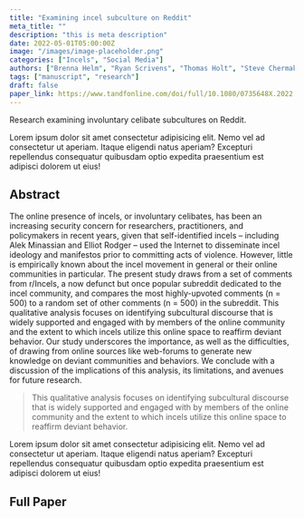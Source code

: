 ```yaml
---
title: "Examining incel subculture on Reddit"
meta_title: ""
description: "this is meta description"
date: 2022-05-01T05:00:00Z
image: "/images/image-placeholder.png"
categories: ["Incels", "Social Media"]
authors: ["Brenna Helm", "Ryan Scrivens", "Thomas Holt", "Steve Chermak", "Richard Frank"]
tags: ["manuscript", "research"]
draft: false           
paper_link: https://www.tandfonline.com/doi/full/10.1080/0735648X.2022.2074867
---                                                            
```

Research examining involuntary celibate subcultures on Reddit.

<!--more-->
Lorem ipsum dolor sit amet consectetur adipisicing elit. Nemo vel ad consectetur ut aperiam. Itaque eligendi natus aperiam? Excepturi repellendus consequatur quibusdam optio expedita praesentium est adipisci dolorem ut eius!

## Abstract

The online presence of incels, or involuntary celibates, has been an increasing security concern for researchers, practitioners, and policymakers in recent years, given that self-identified incels – including Alek Minassian and Elliot Rodger – used the Internet to disseminate incel ideology and manifestos prior to committing acts of violence. However, little is empirically known about the incel movement in general or their online communities in particular. The present study draws from a set of comments from r/Incels, a now defunct but once popular subreddit dedicated to the incel community, and compares the most highly-upvoted comments (n = 500) to a random set of other comments (n = 500) in the subreddit. This qualitative analysis focuses on identifying subcultural discourse that is widely supported and engaged with by members of the online community and the extent to which incels utilize this online space to reaffirm deviant behavior. Our study underscores the importance, as well as the difficulties, of drawing from online sources like web-forums to generate new knowledge on deviant communities and behaviors. We conclude with a discussion of the implications of this analysis, its limitations, and avenues for future research.

> This qualitative analysis focuses on identifying subcultural discourse that is widely supported and engaged with by members of the online community and the extent to which incels utilize this online space to reaffirm deviant behavior.

Lorem ipsum dolor sit amet consectetur adipisicing elit. Nemo vel ad consectetur ut aperiam. Itaque eligendi natus aperiam? Excepturi repellendus consequatur quibusdam optio expedita praesentium est adipisci dolorem ut eius!

## Full Paper